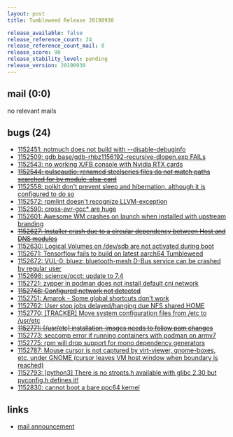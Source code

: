```yaml
---
layout: post
title: Tumbleweed Release 20190930

release_available: false
release_reference_count: 24
release_reference_count_mail: 0
release_score: 90
release_stability_level: pending
release_version: 20190930
---
```


## mail (0:0)

no relevant mails

## bugs (24)

<!--more-->

- [1152451: notmuch does not build with --disable-debuginfo](https://bugzilla.opensuse.org/show_bug.cgi?id=1152451)
- [1152509: gdb.base/gdb-rhbz1156192-recursive-dlopen.exp FAILs](https://bugzilla.opensuse.org/show_bug.cgi?id=1152509)
- [1152543: no working X/FB console with Nvidia RTX cards](https://bugzilla.opensuse.org/show_bug.cgi?id=1152543)
- ~~[1152544: pulseaudio: renamed steelseries files do not match paths searched for by module-alsa-card](https://bugzilla.opensuse.org/show_bug.cgi?id=1152544)~~
- [1152558: polkit don't prevent sleep and hibernation, although it is configured to do so](https://bugzilla.opensuse.org/show_bug.cgi?id=1152558)
- [1152572: rpmlint doesn't recognize LLVM-exception](https://bugzilla.opensuse.org/show_bug.cgi?id=1152572)
- [1152590: cross-avr-gcc* are huge](https://bugzilla.opensuse.org/show_bug.cgi?id=1152590)
- [1152601: Awesome WM crashes on launch when installed with upstream branding](https://bugzilla.opensuse.org/show_bug.cgi?id=1152601)
- ~~[1152627: Installer crash due to a circular dependency between Host and DNS modules](https://bugzilla.opensuse.org/show_bug.cgi?id=1152627)~~
- [1152630: Logical Volumes on /dev/sdb are not activated during boot](https://bugzilla.opensuse.org/show_bug.cgi?id=1152630)
- [1152671: Tensorflow fails to build on latest aarch64 Tumbleweed](https://bugzilla.opensuse.org/show_bug.cgi?id=1152671)
- [1152672: VUL-0: bluez: bluetooth-mesh D-Bus service can be crashed by regular user](https://bugzilla.opensuse.org/show_bug.cgi?id=1152672)
- [1152698: science/occt: update to 7.4](https://bugzilla.opensuse.org/show_bug.cgi?id=1152698)
- [1152721: zypper in podman does not install default cni network](https://bugzilla.opensuse.org/show_bug.cgi?id=1152721)
- ~~[1152748: Configured network not detected](https://bugzilla.opensuse.org/show_bug.cgi?id=1152748)~~
- [1152751: Amarok - Some global shortcuts don't work](https://bugzilla.opensuse.org/show_bug.cgi?id=1152751)
- [1152762: User stop jobs delayed/hanging due NFS shared HOME](https://bugzilla.opensuse.org/show_bug.cgi?id=1152762)
- [1152770: \[TRACKER\] Move system configuration files from /etc  to /usr/etc](https://bugzilla.opensuse.org/show_bug.cgi?id=1152770)
- ~~[1152771: \[/usr/etc\] installation-images needs to follow pam changes](https://bugzilla.opensuse.org/show_bug.cgi?id=1152771)~~
- [1152773: seccomp error if running containers with podman on armv7](https://bugzilla.opensuse.org/show_bug.cgi?id=1152773)
- [1152775: rpm will drop support for mono dependency generators](https://bugzilla.opensuse.org/show_bug.cgi?id=1152775)
- [1152787: Mouse cursor is not captured by virt-viewer, gnome-boxes, etc. under GNOME (cursor leaves VM host window when boundary is reached)](https://bugzilla.opensuse.org/show_bug.cgi?id=1152787)
- [1152793: \[python3\] There is no stropts.h available with glibc 2.30 but pyconfig.h defines it!](https://bugzilla.opensuse.org/show_bug.cgi?id=1152793)
- [1152830: cannot boot a bare ppc64 kernel](https://bugzilla.opensuse.org/show_bug.cgi?id=1152830)



## links

- [mail announcement](https://lists.opensuse.org/opensuse-factory/2019-10/msg00014.html)
